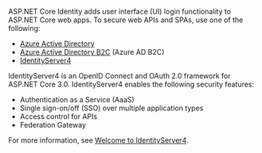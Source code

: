 ASP.NET Core Identity adds user interface (UI) login functionality to ASP.NET Core web apps. To secure web APIs and SPAs, use one of the following:

* [Azure Active Directory](/azure/api-management/api-management-howto-protect-backend-with-aad)
* [Azure Active Directory B2C](/azure/active-directory-b2c/active-directory-b2c-custom-rest-api-netfw) (Azure AD B2C)
* [IdentityServer4](https://identityserver.io)

IdentityServer4 is an OpenID Connect and OAuth 2.0 framework for ASP.NET Core 3.0. IdentityServer4 enables the following security features:

* Authentication as a Service (AaaS)
* Single sign-on/off (SSO) over multiple application types
* Access control for APIs
* Federation Gateway

For more information, see [Welcome to IdentityServer4](http://docs.identityserver.io/en/latest/index.html).
